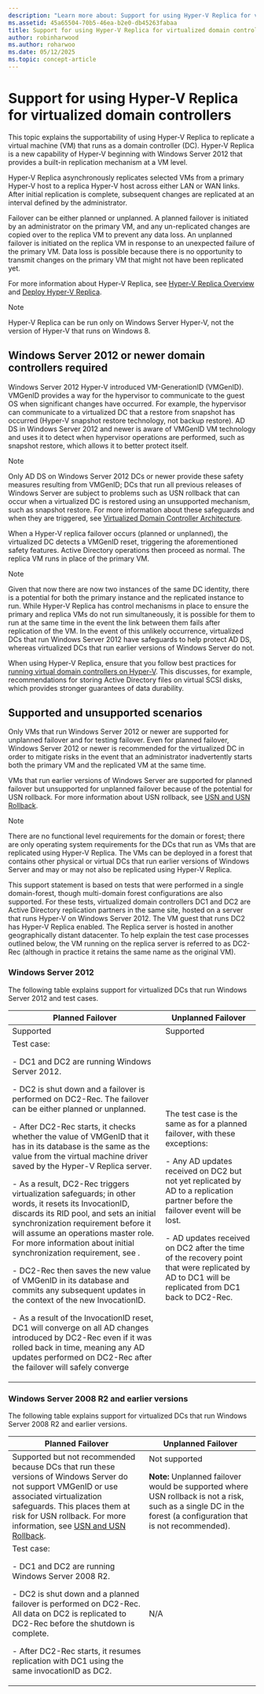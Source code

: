 ```yaml
---
description: "Learn more about: Support for using Hyper-V Replica for virtualized domain controllers"
ms.assetid: 45a65504-70b5-46ea-b2e0-db45263fabaa
title: Support for using Hyper-V Replica for virtualized domain controllers
author: robinharwood
ms.author: roharwoo
ms.date: 05/12/2025
ms.topic: concept-article
---
```


# Support for using Hyper-V Replica for virtualized domain controllers

This topic explains the supportability of using Hyper-V Replica to replicate a virtual machine (VM) that runs as a domain controller (DC). Hyper-V Replica is a new capability of Hyper-V beginning with Windows Server 2012 that provides a built-in replication mechanism at a VM level.

Hyper-V Replica asynchronously replicates selected VMs from a primary Hyper-V host to a replica Hyper-V host across either LAN or WAN links. After initial replication is complete, subsequent changes are replicated at an interval defined by the administrator.

Failover can be either planned or unplanned. A planned failover is initiated by an administrator on the primary VM, and any un-replicated changes are copied over to the replica VM to prevent any data loss. An unplanned failover is initiated on the replica VM in response to an unexpected failure of the primary VM. Data loss is possible because there is no opportunity to transmit changes on the primary VM that might not have been replicated yet.

For more information about Hyper-V Replica, see [Hyper-V Replica Overview](/previous-versions/windows/it-pro/windows-server-2012-R2-and-2012/jj134172(v=ws.11)) and [Deploy Hyper-V Replica](/previous-versions/windows/it-pro/windows-server-2012-R2-and-2012/jj134207(v=ws.11)).

> [!NOTE]
> Hyper-V Replica can be run only on Windows Server Hyper-V, not the version of Hyper-V that runs on Windows 8.

## Windows Server 2012 or newer domain controllers required

Windows Server 2012 Hyper-V introduced VM-GenerationID (VMGenID). VMGenID provides a way for the hypervisor to communicate to the guest OS when significant changes have occurred. For example, the hypervisor can communicate to a virtualized DC that a restore from snapshot has occurred (Hyper-V snapshot restore technology, not backup restore). AD DS in Windows Server 2012 and newer is aware of VMGenID VM technology and uses it to detect when hypervisor operations are performed, such as snapshot restore, which allows it to better protect itself.

> [!NOTE]
> Only AD DS on Windows Server 2012 DCs or newer provide these safety measures resulting from VMGenID; DCs that run all previous releases of Windows Server are subject to problems such as USN rollback that can occur when a virtualized DC is restored using an unsupported mechanism, such as snapshot restore. For more information about these safeguards and when they are triggered, see [Virtualized Domain Controller Architecture](./virtualized-domain-controller-architecture.md).

When a Hyper-V replica failover occurs (planned or unplanned), the virtualized DC detects a VMGenID reset, triggering the aforementioned safety features. Active Directory operations then proceed as normal. The replica VM runs in place of the primary VM.

> [!NOTE]
> Given that now there are now two instances of the same DC identity, there is a potential for both the primary instance and the replicated instance to run. While Hyper-V Replica has control mechanisms in place to ensure the primary and replica VMs do not run simultaneously, it is possible for them to run at the same time in the event the link between them fails after replication of the VM. In the event of this unlikely occurrence, virtualized DCs that run Windows Server 2012 have safeguards to help protect AD DS, whereas virtualized DCs that run earlier versions of Windows Server do not.

When using Hyper-V Replica, ensure that you follow best practices for [running virtual domain controllers on Hyper-V](/previous-versions/windows/it-pro/windows-server-2008-R2-and-2008/dd363553(v=ws.10)). This discusses, for example, recommendations for storing Active Directory files on virtual SCSI disks, which provides stronger guarantees of data durability.

## Supported and unsupported scenarios

Only VMs that run Windows Server 2012 or newer are supported for unplanned failover and for testing failover. Even for planned failover, Windows Server 2012 or newer is recommended for the virtualized DC in order to mitigate risks in the event that an administrator inadvertently starts both the primary VM and the replicated VM at the same time.

VMs that run earlier versions of Windows Server are supported for planned failover but unsupported for unplanned failover because of the potential for USN rollback. For more information about USN rollback, see [USN and USN Rollback](/previous-versions/windows/it-pro/windows-server-2008-R2-and-2008/dd363553(v=ws.10)).

> [!NOTE]
> There are no functional level requirements for the domain or forest; there are only operating system requirements for the DCs that run as VMs that are replicated using Hyper-V Replica. The VMs can be deployed in a forest that contains other physical or virtual DCs that run earlier versions of Windows Server and may or may not also be replicated using Hyper-V Replica.

This support statement is based on tests that were performed in a single domain-forest, though multi-domain forest configurations are also supported. For these tests, virtualized domain controllers DC1 and DC2 are Active Directory replication partners in the same site, hosted on a server that runs Hyper-V on Windows Server 2012. The VM guest that runs DC2 has Hyper-V Replica enabled. The Replica server is hosted in another geographically distant datacenter. To help explain the test case processes outlined below, the VM running on the replica server is referred to as DC2-Rec (although in practice it retains the same name as the original VM).

### Windows Server 2012

The following table explains support for virtualized DCs that run Windows Server 2012 and test cases.

| Planned Failover | Unplanned Failover |
|--|--|
| Supported | Supported |
| Test case:<p>- DC1 and DC2 are running Windows Server 2012.<p>- DC2 is shut down and a failover is performed on DC2-Rec. The failover can be either planned or unplanned.<p>- After DC2-Rec starts, it checks whether the value of VMGenID that it has in its database is the same as the value from the virtual machine driver saved by the Hyper-V Replica server.<p>- As a result, DC2-Rec triggers virtualization safeguards; in other words, it resets its InvocationID, discards its RID pool, and sets an initial synchronization requirement before it will assume an operations master role. For more information about initial synchronization requirement, see .<p>- DC2-Rec then saves the new value of VMGenID in its database and commits any subsequent updates in the context of the new InvocationID.<p>- As a result of the InvocationID reset, DC1 will converge on all AD changes introduced by DC2-Rec even if it was rolled back in time, meaning any AD updates performed on DC2-Rec after the failover will safely converge | The test case is the same as for a planned failover, with these exceptions:<p>- Any AD updates received on DC2 but not yet replicated by AD to a replication partner before the failover event will be lost.<p>- AD updates received on DC2 after the time of the recovery point that were replicated by AD to DC1 will be replicated from DC1 back to DC2-Rec. |

### Windows Server 2008 R2 and earlier versions

The following table explains support for virtualized DCs that run Windows Server 2008 R2 and earlier versions.

| Planned Failover | Unplanned Failover |
|--|--|
| Supported but not recommended because DCs that run these versions of Windows Server do not support VMGenID or use associated virtualization safeguards. This places them at risk for USN rollback. For more information, see [USN and USN Rollback](/previous-versions/windows/it-pro/windows-server-2008-R2-and-2008/dd363553(v=ws.10)). | Not supported<p>**Note:** Unplanned failover would be supported where USN rollback is not a risk, such as a single DC in the forest (a configuration that is not recommended). |
| Test case:<p>- DC1 and DC2 are running Windows Server 2008 R2.<p>- DC2 is shut down and a planned failover is performed on DC2-Rec. All data on DC2 is replicated to DC2-Rec before the shutdown is complete.<p>- After DC2-Rec starts, it resumes replication with DC1 using the same invocationID as DC2. | N/A |
